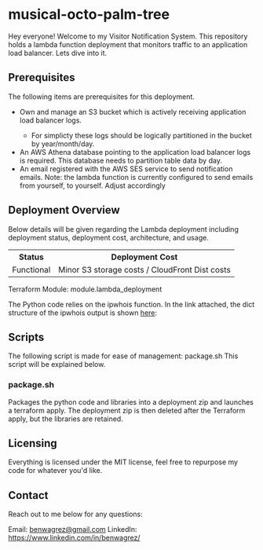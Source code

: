 # musical-octo-palm-tree

Hey everyone! Welcome to my Visitor Notification System. This repository holds a lambda function deployment that monitors traffic to an application load balancer. Lets dive into it.

## Prerequisites
The following items are prerequisites for this deployment.
<ul>
    <li>Own and manage an S3 bucket which is actively receiving application load balancer logs.</li>
    <ul>
        <li>For simplicty these logs should be logically partitioned in the bucket by year/month/day.</li>
    </ul>
    <li>An AWS Athena database pointing to the application load balancer logs is required. This database needs to partition table data by day.</li>
    <li>An email registered with the AWS SES service to send notification emails. Note: the lambda function is currently configured to send emails from yourself, to yourself. Adjust accordingly</li>
</ul>

## Deployment Overview
Below details will be given regarding the Lambda deployment including deployment status, deployment cost, architecture, and usage.
<table>
    <tr>
        <th>Status</th><th>Deployment Cost</th>
    </tr>
    <tr>
        <td>Functional</td><td>Minor S3 storage costs / CloudFront Dist costs</td>
    </tr>
</table>
Terraform Module:
module.lambda_deployment

The Python code relies on the ipwhois function. In the link attached, the dict structure of the ipwhois output is shown [here](https://ipwhois.readthedocs.io/en/latest/RDAP.html):


## Scripts
The following script is made for ease of management: package.sh
This script will be explained below.

### package.sh
Packages the python code and libraries into a deployment zip and launches a terraform apply. The deployment zip is then deleted after the Terraform apply, but the libraries are retained.

## Licensing

Everything is licensed under the MIT license, feel free to repurpose my code for whatever you'd like.

## Contact
Reach out to me below for any questions:

Email: benwagrez@gmail.com
LinkedIn: https://www.linkedin.com/in/benwagrez/